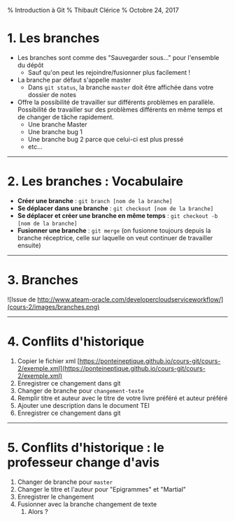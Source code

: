 % Introduction à Git
% Thibault Clérice
% Octobre 24, 2017

# 1. Les branches

- Les branches sont comme des "Sauvegarder sous..." pour l'ensemble du dépôt
    - Sauf qu'on peut les rejoindre/fusionner plus facilement !
- La branche par défaut s'appelle master
    - Dans `git status`, la branche `master` doit être affichée dans votre dossier de notes
- Offre la possibilité de travailler sur différents problèmes en parallèle. Possibilité de travailler sur des problèmes différents en même temps et de changer de tâche rapidement.
    - Une branche Master
    - Une branche bug 1
    - Une branche bug 2 parce que celui-ci est plus pressé
    - etc...

---

# 2. Les branches : Vocabulaire

- **Créer une branche** : `git branch [nom de la branche]`
- **Se déplacer dans une branche** : `git checkout [nom de la branche]`
- **Se déplacer et créer une branche en même temps** : `git checkout -b [nom de la branche]`
- **Fusionner une branche** : `git merge` (on fusionne toujours depuis la branche réceptrice, celle sur laquelle on veut continuer de travailler ensuite)

---

# 3. Branches

![Issue de http://www.ateam-oracle.com/developercloudserviceworkflow/](cours-2/images/branches.png)

---

# 4. Conflits d'historique

1. Copier le fichier xml  [https://ponteineptique.github.io/cours-git/cours-2/exemple.xml](https://ponteineptique.github.io/cours-git/cours-2/exemple.xml)
2. Enregistrer ce changement dans git
3. Changer de branche pour `changement-texte`
4. Remplir titre et auteur avec le titre de votre livre préféré et auteur préféré
5. Ajouter une description dans le document TEI
2. Enregistrer ce changement dans git

---

# 5.  Conflits d'historique : le professeur change d'avis 

1. Changer de branche pour `master`
2. Changer le titre et l'auteur pour "Epigrammes" et "Martial"
3. Enregistrer le changement
4. Fusionner avec la branche changement de texte
    1. Alors ?